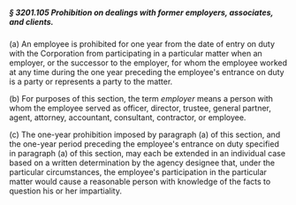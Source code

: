 ##### § 3201.105 Prohibition on dealings with former employers, associates, and clients. #####

(a) An employee is prohibited for one year from the date of entry on duty with the Corporation from participating in a particular matter when an employer, or the successor to the employer, for whom the employee worked at any time during the one year preceding the employee's entrance on duty is a party or represents a party to the matter.

(b) For purposes of this section, the term *employer* means a person with whom the employee served as officer, director, trustee, general partner, agent, attorney, accountant, consultant, contractor, or employee.

(c) The one-year prohibition imposed by paragraph (a) of this section, and the one-year period preceding the employee's entrance on duty specified in paragraph (a) of this section, may each be extended in an individual case based on a written determination by the agency designee that, under the particular circumstances, the employee's participation in the particular matter would cause a reasonable person with knowledge of the facts to question his or her impartiality.